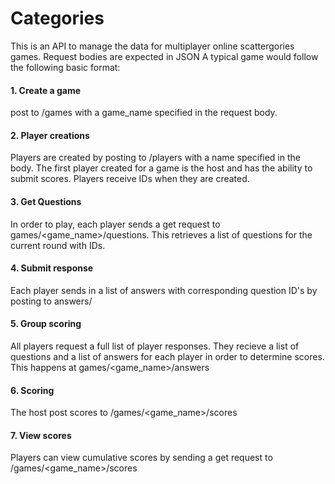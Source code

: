 # Categories
This is an API to manage the data for multiplayer online scattergories games.
Request bodies are expected in JSON
A typical game would follow the following basic format:
#### 1. Create a game
post to /games with a game_name specified in the request body.
#### 2. Player creations
Players are created by posting to /players with a name specified in the body. The first player created for a game is the host and has the ability to submit scores. Players receive IDs when they are created.
#### 3. Get Questions
In order to play, each player sends a get request to games/<game_name>/questions. This retrieves a list of questions for the current round with IDs.
#### 4. Submit response
Each player sends in a list of answers with corresponding question ID's by posting to answers/<player ID>
#### 5. Group scoring
All players request a full list of player responses. They recieve a list of questions and a list of answers for each player in order to determine scores. This happens at games/<game_name>/answers
#### 6. Scoring
The host post scores to /games/<game_name>/scores
#### 7. View scores
Players can view cumulative scores by sending a get request to /games/<game_name>/scores
